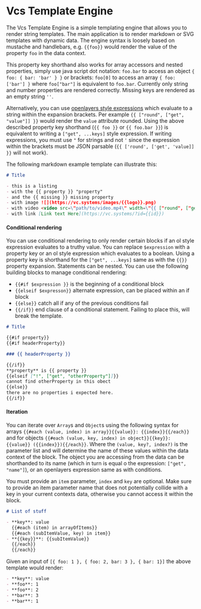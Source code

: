 # Vcs Template Engine

The Vcs Template Engine is a simple templating engine that allows you to render string templates. The main
application is to render markdown or SVG templates with dynamic data. The engine syntax is loosely based on
mustache and handlebars, e.g. `{{foo}}` would render the value of the property `foo` in the data context.

This property key shorthand also works for array accessors and nested properties, simply use
java script dot notation: `foo.bar` to access an object `{ foo: { bar: 'bar' } }` or brackets: `foo[0]` to access
an array `{ foo: ['bar'] }` where `foo["bar"]` is equivalent to `foo.bar`. Currently
only string and number properties are rendered correctly. Missing keys are rendered as an empty string `''`.

Alternatively, you can use [openlayers style expressions](https://openlayers.org/en/latest/apidoc/module-ol_style_expressions.html)
which evaluate to a string within
the expansion brackets. Per example `{{ ["round", ["get", "value"]] }}` would render the `value`
attribute rounded. Using the above described property key shorthand (`{{ foo }}` or `{{ foo.bar }}`) is equivalent to writing a `["get", ...keys]`
style expression. If writing expressions, you must use `"` for strings and not `'` since the expression within the brackets
must be JSON parsable (`{{ ['round', ['get', 'value]] }}` will not work).

The following markdown example template can illustrate this:

```markdown
# Title

- this is a listing
- with the {{ property }} "property"
- and the {{ missing }} missing property
- with image ![](https://vc.systems/images/{{logo}}.png)
- with video <video src=\"path/to/video.mp4\" width=\"{{ ["round", ["get", "videoWidth"]] }}\" height=\"240\" controls></video>
- with link [Link text Here](https://vc.systems/?id={{id}})
```

#### Conditional rendering

You can use conditional rendering to only render certain blocks if
an ol style expression evaluates to a truthy value.
You can replace `$expression` with a property key or an ol style expression which
evaluates to a boolean. Using a property key is shorthand for the `["get", ...keys]`
same as with the `{{}}` property expansion. Statements can be nested. You
can use the following building blocks to manage conditional rendering:

- `{{#if $expression }}` is the beginning of a conditional block
- `{{elseif $expresson}}` alternate expression, can be placed within an if block
- `{{else}}` catch all if any of the previous conditions fail
- `{{/if}}` end clause of a conditional statement. Failing to place this, will break the template.

```markdown
# Title

{{#if property}}
{{#if headerProperty}}

### {{ headerProperty }}

{{/if}}
**property** is {{ property }}
{{elseif ["!", ["get", "otherProperty"]]}}
cannot find otherProperty in this obect
{{else}}
there are no properties i expected here.
{{/if}}
```

#### Iteration

You can iterate over `Array`s and `Object`s using the following syntax for arrays
`{{#each (value, index) in array}}{{value}}: {{index}}{{/each}}` and for objects
`{{#each (value, key, index) in object}}{{key}}: {{value}} ({{index}}){{/each}}`.
Where the `(value, key?, index?)` is the parameter list and will determine the
name of these values within the data context of the block. The object you are
accessing from the data can be shorthanded to its name (which in turn is equal
o the expression: `["get", "name"]`), or an openlayers expression same as with conditions.

You must provide an `item` parameter, `index` and `key` are optional.
Make sure to provide an item parameter name that does not potentially collide with a key
in your current contexts data, otherwise you cannot access it within the block.

```markdown
# List of stuff

- **key**: value
  {{#each (item) in arrayOfItems}}
  {{#each (subItemValue, key) in item}}
- **{{key}}**: {{subItemValue}}
  {{/each}}
  {{/each}}
```

Given an input of `[{ foo: 1 }, { foo: 2, bar: 3 }, { bar: 1}]` the above template would render:

```markdown
- **key**: value
- **foo**: 1
- **foo**: 2
- **bar**: 3
- **bar**: 1
```
